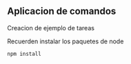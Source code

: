 ## Aplicacion de comandos 

Creacion de ejemplo de tareas

Recuerden instalar los paquetes de node

```
npm install 
```